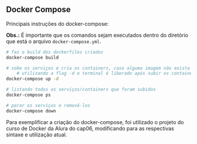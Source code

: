 ## Docker Compose

Principais instruções do docker-compose:

**Obs.:** É importante que os comandos sejam executados dentro do diretório que está o arquivo `docker-compose.yml`.

```bash
# faz o build dos dockerfiles criados
docker-compose build

# sobe os serviços e cria os containers, caso alguma imagem não exista ainda no computador o mesmo é baixado nesse momento.
    # utilizando a flag -d o terminal é liberado após subir os containers
docker-compose up -d

# listando todos os serviços/containers que foram subidos
docker-compose ps

# parar os serviços e removê-los
docker-compose down
```

Para exemplificar a criação do docker-compose, foi utilizado o projeto do curso de Docker da Alura do cap06, modificando para as respectivas sintaxe e utilização atual.
